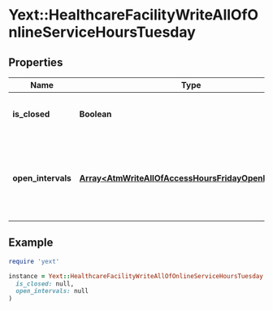 # Yext::HealthcareFacilityWriteAllOfOnlineServiceHoursTuesday

## Properties

| Name | Type | Description | Notes |
| ---- | ---- | ----------- | ----- |
| **is_closed** | **Boolean** | Indicates if the online service hours are \&quot;closed\&quot; on Tuesday. | [optional] |
| **open_intervals** | [**Array&lt;AtmWriteAllOfAccessHoursFridayOpenIntervals&gt;**](AtmWriteAllOfAccessHoursFridayOpenIntervals.md) | Contains the time intervals for the Entity&#39;s online service hours on Tuesday. Note that if isClosed is set to true, \&quot;openIntervals\&quot; cannot be provided in an update. | [optional] |

## Example

```ruby
require 'yext'

instance = Yext::HealthcareFacilityWriteAllOfOnlineServiceHoursTuesday.new(
  is_closed: null,
  open_intervals: null
)
```

